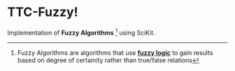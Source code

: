 TTC-Fuzzy!
===================

Implementation of **Fuzzy Algorithms** [^fuzzyAlgorithms] using SciKit.

 [^fuzzyAlgorithms]: Fuzzy Algorithms are algorithms that use [**fuzzy logic**](https://en.wikipedia.org/wiki/Fuzzy_logic) to gain results based on degree of certainity rather than true/false relations
